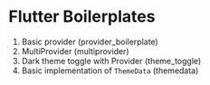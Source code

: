 # Flutter Boilerplates
1. Basic provider (provider_boilerplate)
2. MultiProvider (multiprovider)
3. Dark theme toggle with Provider (theme_toggle)
4. Basic implementation of `ThemeData` (themedata)